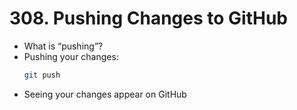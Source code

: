 # 308. Pushing Changes to GitHub

- What is “pushing”?
- Pushing your changes:
  ```sh
  git push
  ```
- Seeing your changes appear on GitHub
